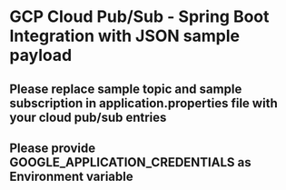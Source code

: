 # GCP Cloud Pub/Sub - Spring Boot Integration with JSON sample payload
## Please replace sample topic and sample subscription in application.properties file with your cloud pub/sub entries
## Please provide GOOGLE_APPLICATION_CREDENTIALS as Environment variable
